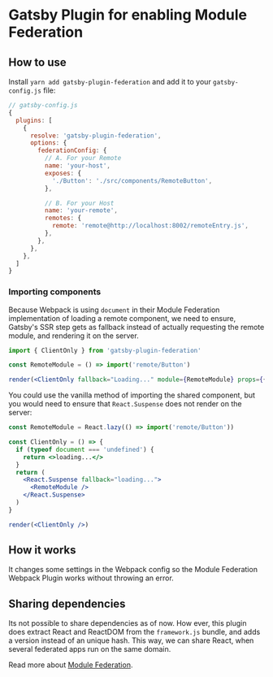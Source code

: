 # Gatsby Plugin for enabling Module Federation

## How to use

Install `yarn add gatsby-plugin-federation` and add it to your `gatsby-config.js` file:

```js
// gatsby-config.js
{
  plugins: [
    {
      resolve: 'gatsby-plugin-federation',
      options: {
        federationConfig: {
          // A. For your Remote
          name: 'your-host',
          exposes: {
            './Button': './src/components/RemoteButton',
          },

          // B. For your Host
          name: 'your-remote',
          remotes: {
            remote: 'remote@http://localhost:8002/remoteEntry.js',
          },
        },
      },
    },
  ]
}
```

### Importing components

Because Webpack is using `document` in their Module Federation implementation of loading a remote component, we need to ensure, Gatsby's SSR step gets as fallback instead of actually requesting the remote module, and rendering it on the server.

```jsx
import { ClientOnly } from 'gatsby-plugin-federation'

const RemoteModule = () => import('remote/Button')

render(<ClientOnly fallback="Loading..." module={RemoteModule} props={{}} />)
```

You could use the vanilla method of importing the shared component, but you would need to ensure that `React.Suspense` does not render on the server:

```jsx
const RemoteModule = React.lazy(() => import('remote/Button'))

const ClientOnly = () => {
  if (typeof document === 'undefined') {
    return <>loading...</>
  }
  return (
    <React.Suspense fallback="loading...">
      <RemoteModule />
    </React.Suspense>
  )
}

render(<ClientOnly />)
```

## How it works

It changes some settings in the Webpack config so the Module Federation Webpack Plugin works without throwing an error.

## Sharing dependencies

Its not possible to share dependencies as of now. How ever, this plugin does extract React and ReactDOM from the `framework.js` bundle, and adds a version instead of an unique hash. This way, we can share React, when several federated apps run on the same domain.

Read more about [Module Federation](https://webpack.js.org/concepts/module-federation/).
